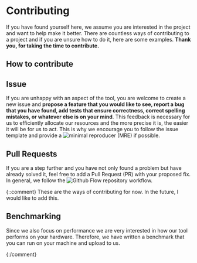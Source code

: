 # Contributing

If you have found yourself here, we assume you are interested in the project and want to help make it better.
There are countless ways of contributing to a project and if you are unsure how to do it, here are some examples.
**Thank you, for taking the time to contribute.**

## How to contribute

## Issue

If you are unhappy with an aspect of the tool, you are welcome to create a new issue and **propose a feature that you would like to see, report a bug that you have found, add tests that ensure correctness, correct spelling mistakes, or whatever else is on your mind**.
This feedback is necessary for us to efficiently allocate our resources and the more precise it is, the easier it will be for us to act.
This is why we encourage you to follow the issue template and provide a ![minimal reproducer (MRE)](https://en.wikipedia.org/wiki/Minimal_reproducible_example) if possible.

## Pull Requests

If you are a step further and you have not only found a problem but have already solved it, feel free to add a Pull Request (PR) with your proposed fix.
In general, we follow the ![Github Flow](https://docs.github.com/en/get-started/quickstart/github-flow) repository workflow.

{::comment}
These are the ways of contributing for now. In the future, I would like to add this.

## Benchmarking

Since we also focus on performance we are very interested in how our tool performs on your hardware.
Therefore, we have written a benchmark that you can run on your machine and upload to us.

{:/comment}

